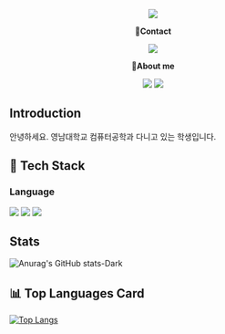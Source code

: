 <!-- header -->
<p align='center'>
  <img src="https://capsule-render.vercel.app/api?type=waving&color=ACBCFF&fontColor=0F1035&height=200&section=header&text=Welcome+to+HakJin's+Github!👋&fontSize=40"/>
</p>

<!-- Contact badge -->
<p align='center'><strong>📧Contact</strong></p>
<p align='center'>
  <!-- gmail -->
  <img src="https://img.shields.io/badge/ihakjin125@gmail.com-EA4335?style=flat-square&logo=gmail&logoColor=white"/>
</p>
<!-- About me badge -->
<p align='center'><strong>👋About me</strong></p>
<p align='center'>
  <!-- Portfolio -->
  <a href="https://www.notion.so/notion-1b4dcbcad973800bbf88c6fb1df95b49"><img src="https://img.shields.io/badge/Portfolio-000000?style=flat-square&logo=notion&logoColor=white"/></a>
  <!-- Instagram -->
  <a href="https://www.instagram.com/hak.jin03/?hl=ko"><img src="https://img.shields.io/badge/instagram-E4405F?style=flat-square&logo=instagram&logoColor=white"/></a>
</p>

## Introduction
안녕하세요.
영남대학교 컴퓨터공학과 다니고 있는 학생입니다.


## 🧱 Tech Stack
  ### Language
  <!--Python-->
  <img src="https://img.shields.io/badge/Python-3776AB?style=flat-square&logo=Python&logoColor=white"/>
  <!--C++-->
  <img src="https://img.shields.io/badge/c++-00599C?style=flat-square&logo=c%2B%2B&logoColor=white"/>
  <!--C-->
  <img src="https://img.shields.io/badge/C-A8B9CC?style=flat-square&logo=C&logoColor=white"/>
  <br/>


## Stats
![Anurag's GitHub stats-Dark](https://github-readme-stats.vercel.app/api?username=ihakjin125\&show_icons=true\&theme=dark#gh-dark-mode-only)

## 📊 Top Languages Card
  [![Top Langs](https://github-readme-stats.vercel.app/api/top-langs/?username=ihakjin125&hide=Jupyter%20Notebook)](https://github.com/anuraghazra/github-readme-stats)
</div>

